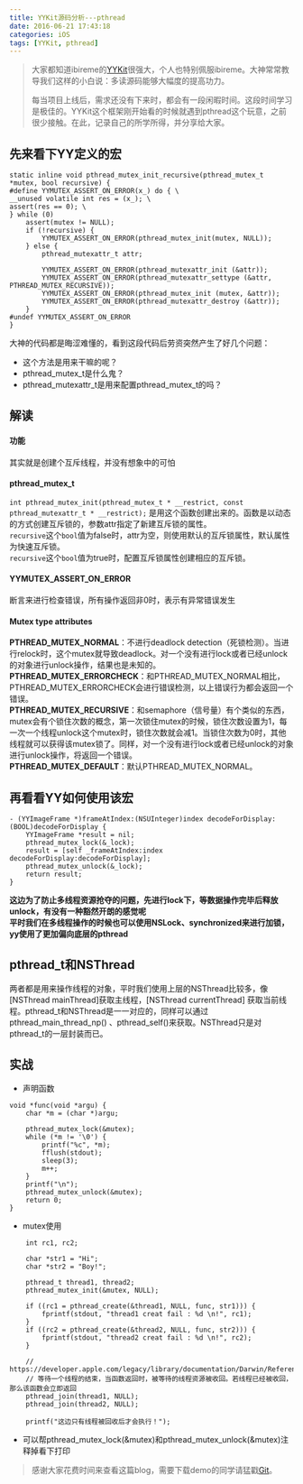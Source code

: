 ```yaml
---
title: YYKit源码分析---pthread
date: 2016-06-21 17:43:18
categories: iOS
tags: [YYKit, pthread]
---
```

<!--mored-->

> 大家都知道ibireme的[YYKit](https://github.com/ibireme/YYKit)很强大，个人也特别佩服ibireme。大神常常教导我们这样的小白说：多读源码能够大幅度的提高功力。 <p>每当项目上线后，需求还没有下来时，都会有一段闲暇时间。这段时间学习是极佳的。YYKit这个框架刚开始看的时候就遇到pthread这个玩意，之前很少接触。在此，记录自己的所学所得，并分享给大家。

## 先来看下YY定义的宏
```
static inline void pthread_mutex_init_recursive(pthread_mutex_t *mutex, bool recursive) {
#define YYMUTEX_ASSERT_ON_ERROR(x_) do { \
__unused volatile int res = (x_); \
assert(res == 0); \
} while (0)
    assert(mutex != NULL);
    if (!recursive) {
        YYMUTEX_ASSERT_ON_ERROR(pthread_mutex_init(mutex, NULL));
    } else {
        pthread_mutexattr_t attr;
        
        YYMUTEX_ASSERT_ON_ERROR(pthread_mutexattr_init (&attr));
        YYMUTEX_ASSERT_ON_ERROR(pthread_mutexattr_settype (&attr, PTHREAD_MUTEX_RECURSIVE));
        YYMUTEX_ASSERT_ON_ERROR(pthread_mutex_init (mutex, &attr));
        YYMUTEX_ASSERT_ON_ERROR(pthread_mutexattr_destroy (&attr));
    }
#undef YYMUTEX_ASSERT_ON_ERROR
}   
```
大神的代码都是晦涩难懂的，看到这段代码后劳资突然产生了好几个问题：

- 这个方法是用来干嘛的呢？
- pthread_mutex_t是什么鬼？
- pthread_mutexattr_t是用来配置pthread_mutex_t的吗？

## 解读
#### 功能
其实就是创建个互斥线程，并没有想象中的可怕
#### pthread_mutex_t
`int pthread_mutex_init(pthread_mutex_t * __restrict,
		const pthread_mutexattr_t * __restrict);` 是用这个函数创建出来的。函数是以动态的方式创建互斥锁的，参数attr指定了新建互斥锁的属性。<br>`recursive`这个`bool`值为false时，attr为空，则使用默认的互斥锁属性，默认属性为快速互斥锁。<br>`recursive`这个`bool`值为true时，配置互斥锁属性创建相应的互斥锁。
#### YYMUTEX_ASSERT_ON_ERROR
断言来进行检查错误，所有操作返回非0时，表示有异常错误发生
#### Mutex type attributes
**PTHREAD_MUTEX_NORMAL**：不进行deadlock detection（死锁检测）。当进行relock时，这个mutex就导致deadlock。对一个没有进行lock或者已经unlock的对象进行unlock操作，结果也是未知的。<br>**PTHREAD_MUTEX_ERRORCHECK**：和PTHREAD_MUTEX_NORMAL相比，PTHREAD_MUTEX_ERRORCHECK会进行错误检测，以上错误行为都会返回一个错误。<br>**PTHREAD_MUTEX_RECURSIVE**：和semaphore（信号量）有个类似的东西，mutex会有个锁住次数的概念，第一次锁住mutex的时候，锁住次数设置为1，每一次一个线程unlock这个mutex时，锁住次数就会减1。当锁住次数为0时，其他线程就可以获得该mutex锁了。同样，对一个没有进行lock或者已经unlock的对象进行unlock操作，将返回一个错误。<br>**PTHREAD_MUTEX_DEFAULT**：默认PTHREAD_MUTEX_NORMAL。

## 再看看YY如何使用该宏
```
- (YYImageFrame *)frameAtIndex:(NSUInteger)index decodeForDisplay:(BOOL)decodeForDisplay {
    YYImageFrame *result = nil;
    pthread_mutex_lock(&_lock);
    result = [self _frameAtIndex:index decodeForDisplay:decodeForDisplay];
    pthread_mutex_unlock(&_lock);
    return result;
}
```
**这边为了防止多线程资源抢夺的问题，先进行lock下，等数据操作完毕后释放unlock，有没有一种豁然开朗的感觉呢<br>平时我们在多线程操作的时候也可以使用NSLock、synchronized来进行加锁，yy使用了更加偏向底层的pthread**

## pthread_t和NSThread
两者都是用来操作线程的对象，平时我们使用上层的NSThread比较多，像[NSThread mainThread]获取主线程，[NSThread currentThread] 获取当前线程。pthread_t和NSThread是一一对应的，同样可以通过pthread_main_thread_np() 、pthread_self()来获取。NSThread只是对pthread_t的一层封装而已。

## 实战
- 声明函数

```
void *func(void *argu) {
    char *m = (char *)argu;

    pthread_mutex_lock(&mutex);
    while (*m != '\0') {
        printf("%c", *m);
        fflush(stdout);
        sleep(3);
        m++;
    }
    printf("\n");
    pthread_mutex_unlock(&mutex);
    return 0;
}
```

- mutex使用 

```
    int rc1, rc2;
    
    char *str1 = "Hi";
    char *str2 = "Boy!";
    
    pthread_t thread1, thread2;
    pthread_mutex_init(&mutex, NULL);

    if ((rc1 = pthread_create(&thread1, NULL, func, str1))) {
        fprintf(stdout, "thread1 creat fail : %d \n!", rc1);
    }
    if ((rc2 = pthread_create(&thread2, NULL, func, str2))) {
        fprintf(stdout, "thread2 creat fail : %d \n!", rc2);
    }

    // https://developer.apple.com/legacy/library/documentation/Darwin/Reference/ManPages/man3/pthread_join.3.html#//apple_ref/c/func/pthread_join
    // 等待一个线程的结束，当函数返回时，被等待的线程资源被收回。若线程已经被收回，那么该函数会立即返回
    pthread_join(thread1, NULL);
    pthread_join(thread2, NULL);

	printf("这边只有线程被回收后才会执行！");
```
- 可以帮pthread_mutex_lock(&mutex)和pthread_mutex_unlock(&mutex)注释掉看下打印<p>

> 感谢大家花费时间来查看这篇blog，需要下载demo的同学请猛戳[Git](https://github.com/PanXianyue/BlogDemo)。